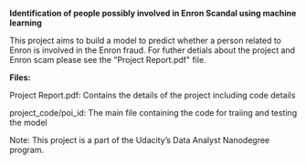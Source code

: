 ﻿****Identification of people possibly involved in Enron Scandal using machine learning****

This project aims to build a model to predict whether a person related to Enron is involved in the Enron fraud. For futher detials about the project and Enron scam please see the "Project Report.pdf" file.

****Files:****

Project Report.pdf: Contains the details of the project including code details

project_code/poi_id: The main file containing the code for traiing and testing the model

Note: This project is a part of the Udacity’s Data Analyst Nanodegree program.
